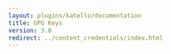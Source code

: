 ```yaml
---
layout: plugins/katello/documentation
title: GPG Keys
version: 3.8
redirect: ../content_credentials/index.html
---
```

